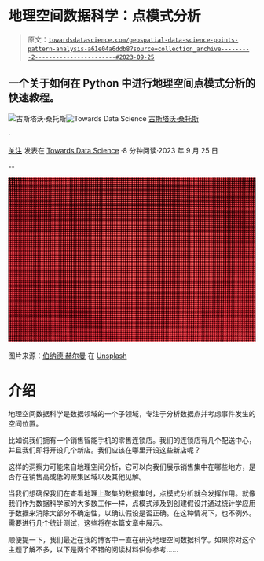 # 地理空间数据科学：点模式分析

> 原文：[`towardsdatascience.com/geospatial-data-science-points-pattern-analysis-a61e04a6ddb8?source=collection_archive---------2-----------------------#2023-09-25`](https://towardsdatascience.com/geospatial-data-science-points-pattern-analysis-a61e04a6ddb8?source=collection_archive---------2-----------------------#2023-09-25)

## 一个关于如何在 Python 中进行地理空间点模式分析的快速教程。

[](https://gustavorsantos.medium.com/?source=post_page-----a61e04a6ddb8--------------------------------)![古斯塔沃·桑托斯](https://gustavorsantos.medium.com/?source=post_page-----a61e04a6ddb8--------------------------------)[](https://towardsdatascience.com/?source=post_page-----a61e04a6ddb8--------------------------------)![Towards Data Science](https://towardsdatascience.com/?source=post_page-----a61e04a6ddb8--------------------------------) [古斯塔沃·桑托斯](https://gustavorsantos.medium.com/?source=post_page-----a61e04a6ddb8--------------------------------)

·

[关注](https://medium.com/m/signin?actionUrl=https%3A%2F%2Fmedium.com%2F_%2Fsubscribe%2Fuser%2F4429d99b1245&operation=register&redirect=https%3A%2F%2Ftowardsdatascience.com%2Fgeospatial-data-science-points-pattern-analysis-a61e04a6ddb8&user=Gustavo+Santos&userId=4429d99b1245&source=post_page-4429d99b1245----a61e04a6ddb8---------------------post_header-----------) 发表在 [Towards Data Science](https://towardsdatascience.com/?source=post_page-----a61e04a6ddb8--------------------------------) ·8 分钟阅读·2023 年 9 月 25 日[](https://medium.com/m/signin?actionUrl=https%3A%2F%2Fmedium.com%2F_%2Fvote%2Ftowards-data-science%2Fa61e04a6ddb8&operation=register&redirect=https%3A%2F%2Ftowardsdatascience.com%2Fgeospatial-data-science-points-pattern-analysis-a61e04a6ddb8&user=Gustavo+Santos&userId=4429d99b1245&source=-----a61e04a6ddb8---------------------clap_footer-----------)

--

[](https://medium.com/m/signin?actionUrl=https%3A%2F%2Fmedium.com%2F_%2Fbookmark%2Fp%2Fa61e04a6ddb8&operation=register&redirect=https%3A%2F%2Ftowardsdatascience.com%2Fgeospatial-data-science-points-pattern-analysis-a61e04a6ddb8&source=-----a61e04a6ddb8---------------------bookmark_footer-----------)![](img/4e4be86ffe20aa9ae48c9e9cdbc209cf.png)

图片来源：[伯纳德·赫尔曼](https://unsplash.com/@bernardhermant?utm_source=unsplash&utm_medium=referral&utm_content=creditCopyText) 在 [Unsplash](https://unsplash.com/photos/Jlh7u4NjNAQ?utm_source=unsplash&utm_medium=referral&utm_content=creditCopyText)

# 介绍

地理空间数据科学是数据领域的一个子领域，专注于分析数据点并考虑事件发生的空间位置。

比如说我们拥有一个销售智能手机的零售连锁店。我们的连锁店有几个配送中心，并且我们即将开设几个新店。我们应该在哪里开设这些新店呢？

这样的洞察力可能来自地理空间分析，它可以向我们展示销售集中在哪些地方，是否存在销售高或低的聚集区域以及其他见解。

当我们想确保我们在查看地理上聚集的数据集时，点模式分析就会发挥作用。就像我们作为数据科学家的大多数工作一样，点模式涉及到创建假设并通过统计学应用于数据来消除大部分不确定性，以确认假设是否正确。在这种情况下，也不例外。需要进行几个统计测试，这些将在本篇文章中展示。

顺便提一下，我们最近在我的博客中一直在研究地理空间数据科学。如果你对这个主题了解不多，以下是两个不错的阅读材料供你参考……
